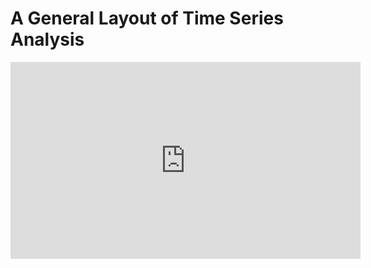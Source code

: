 # A General Layout of Time Series Analysis

<iframe width="560" height="315" src="https://www.youtube.com/embed/mhAArfF-JWU" title="YouTube video player" frameborder="0" allow="accelerometer; autoplay; clipboard-write; encrypted-media; gyroscope; picture-in-picture" allowfullscreen></iframe>